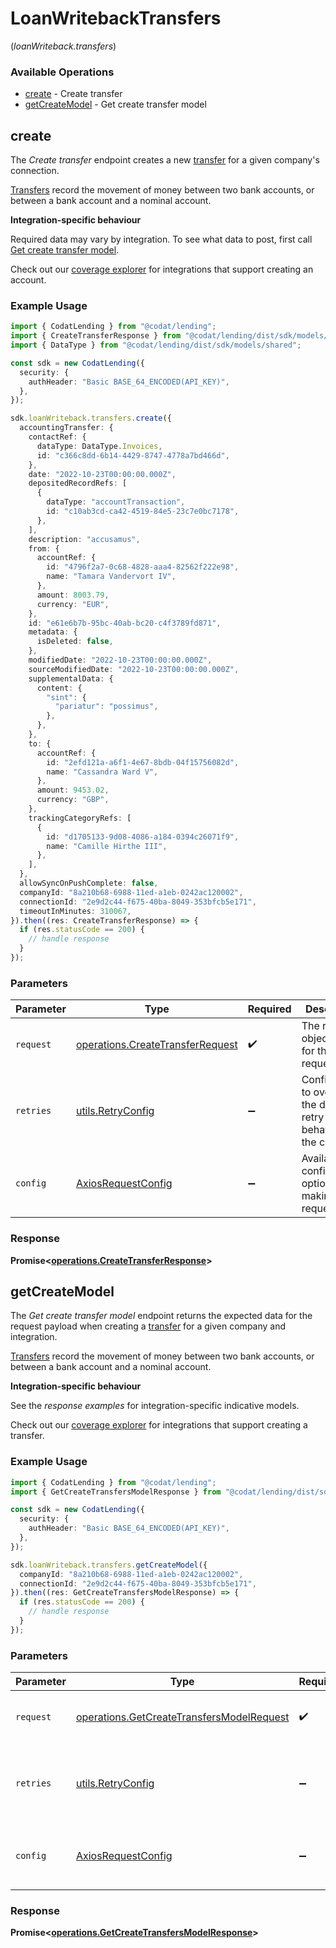 # LoanWritebackTransfers
(*loanWriteback.transfers*)

### Available Operations

* [create](#create) - Create transfer
* [getCreateModel](#getcreatemodel) - Get create transfer model

## create

The *Create transfer* endpoint creates a new [transfer](https://docs.codat.io/lending-api#/schemas/Transfer) for a given company's connection.

[Transfers](https://docs.codat.io/lending-api#/schemas/Transfer) record the movement of money between two bank accounts, or between a bank account and a nominal account.

**Integration-specific behaviour**

Required data may vary by integration. To see what data to post, first call [Get create transfer model](https://docs.codat.io/lending-api#/operations/get-create-transfers-model).

Check out our [coverage explorer](https://knowledge.codat.io/supported-features/accounting?view=tab-by-data-type&dataType=transfers) for integrations that support creating an account.


### Example Usage

```typescript
import { CodatLending } from "@codat/lending";
import { CreateTransferResponse } from "@codat/lending/dist/sdk/models/operations";
import { DataType } from "@codat/lending/dist/sdk/models/shared";

const sdk = new CodatLending({
  security: {
    authHeader: "Basic BASE_64_ENCODED(API_KEY)",
  },
});

sdk.loanWriteback.transfers.create({
  accountingTransfer: {
    contactRef: {
      dataType: DataType.Invoices,
      id: "c366c8dd-6b14-4429-8747-4778a7bd466d",
    },
    date: "2022-10-23T00:00:00.000Z",
    depositedRecordRefs: [
      {
        dataType: "accountTransaction",
        id: "c10ab3cd-ca42-4519-84e5-23c7e0bc7178",
      },
    ],
    description: "accusamus",
    from: {
      accountRef: {
        id: "4796f2a7-0c68-4828-aaa4-82562f222e98",
        name: "Tamara Vandervort IV",
      },
      amount: 8003.79,
      currency: "EUR",
    },
    id: "e61e6b7b-95bc-40ab-bc20-c4f3789fd871",
    metadata: {
      isDeleted: false,
    },
    modifiedDate: "2022-10-23T00:00:00.000Z",
    sourceModifiedDate: "2022-10-23T00:00:00.000Z",
    supplementalData: {
      content: {
        "sint": {
          "pariatur": "possimus",
        },
      },
    },
    to: {
      accountRef: {
        id: "2efd121a-a6f1-4e67-8bdb-04f15756082d",
        name: "Cassandra Ward V",
      },
      amount: 9453.02,
      currency: "GBP",
    },
    trackingCategoryRefs: [
      {
        id: "d1705133-9d08-4086-a184-0394c26071f9",
        name: "Camille Hirthe III",
      },
    ],
  },
  allowSyncOnPushComplete: false,
  companyId: "8a210b68-6988-11ed-a1eb-0242ac120002",
  connectionId: "2e9d2c44-f675-40ba-8049-353bfcb5e171",
  timeoutInMinutes: 310067,
}).then((res: CreateTransferResponse) => {
  if (res.statusCode == 200) {
    // handle response
  }
});
```

### Parameters

| Parameter                                                                            | Type                                                                                 | Required                                                                             | Description                                                                          |
| ------------------------------------------------------------------------------------ | ------------------------------------------------------------------------------------ | ------------------------------------------------------------------------------------ | ------------------------------------------------------------------------------------ |
| `request`                                                                            | [operations.CreateTransferRequest](../../models/operations/createtransferrequest.md) | :heavy_check_mark:                                                                   | The request object to use for the request.                                           |
| `retries`                                                                            | [utils.RetryConfig](../../models/utils/retryconfig.md)                               | :heavy_minus_sign:                                                                   | Configuration to override the default retry behavior of the client.                  |
| `config`                                                                             | [AxiosRequestConfig](https://axios-http.com/docs/req_config)                         | :heavy_minus_sign:                                                                   | Available config options for making requests.                                        |


### Response

**Promise<[operations.CreateTransferResponse](../../models/operations/createtransferresponse.md)>**


## getCreateModel

The *Get create transfer model* endpoint returns the expected data for the request payload when creating a [transfer](https://docs.codat.io/lending-api#/schemas/Transfer) for a given company and integration.

[Transfers](https://docs.codat.io/lending-api#/schemas/Transfer) record the movement of money between two bank accounts, or between a bank account and a nominal account.

**Integration-specific behaviour**

See the *response examples* for integration-specific indicative models.

Check out our [coverage explorer](https://knowledge.codat.io/supported-features/accounting?view=tab-by-data-type&dataType=transfers) for integrations that support creating a transfer.


### Example Usage

```typescript
import { CodatLending } from "@codat/lending";
import { GetCreateTransfersModelResponse } from "@codat/lending/dist/sdk/models/operations";

const sdk = new CodatLending({
  security: {
    authHeader: "Basic BASE_64_ENCODED(API_KEY)",
  },
});

sdk.loanWriteback.transfers.getCreateModel({
  companyId: "8a210b68-6988-11ed-a1eb-0242ac120002",
  connectionId: "2e9d2c44-f675-40ba-8049-353bfcb5e171",
}).then((res: GetCreateTransfersModelResponse) => {
  if (res.statusCode == 200) {
    // handle response
  }
});
```

### Parameters

| Parameter                                                                                              | Type                                                                                                   | Required                                                                                               | Description                                                                                            |
| ------------------------------------------------------------------------------------------------------ | ------------------------------------------------------------------------------------------------------ | ------------------------------------------------------------------------------------------------------ | ------------------------------------------------------------------------------------------------------ |
| `request`                                                                                              | [operations.GetCreateTransfersModelRequest](../../models/operations/getcreatetransfersmodelrequest.md) | :heavy_check_mark:                                                                                     | The request object to use for the request.                                                             |
| `retries`                                                                                              | [utils.RetryConfig](../../models/utils/retryconfig.md)                                                 | :heavy_minus_sign:                                                                                     | Configuration to override the default retry behavior of the client.                                    |
| `config`                                                                                               | [AxiosRequestConfig](https://axios-http.com/docs/req_config)                                           | :heavy_minus_sign:                                                                                     | Available config options for making requests.                                                          |


### Response

**Promise<[operations.GetCreateTransfersModelResponse](../../models/operations/getcreatetransfersmodelresponse.md)>**

